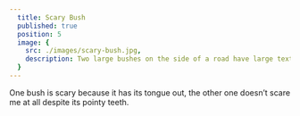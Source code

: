 ```yaml
---
  title: Scary Bush
  published: true
  position: 5
  image: {
    src: ./images/scary-bush.jpg,
    description: Two large bushes on the side of a road have large textile decals of eyes and mouths with pointy, serrated teeth
  }
---
```


One bush is scary because it has its tongue out, the other one doesn’t scare me at all despite its pointy teeth.
